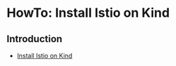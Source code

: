 # HowTo: Install Istio on Kind

## Introduction

* [Install Istio on Kind](https://istio.io/latest/docs/setup/platform-setup/kind/)